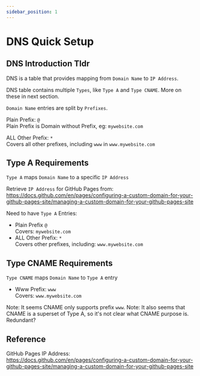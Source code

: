 ```yaml
---
sidebar_position: 1
---
```


# DNS Quick Setup

## DNS Introduction Tldr

DNS is a table that provides mapping from `Domain Name` to `IP Address`.

DNS table contains multiple `Types`, like `Type A` and `Type CNAME`. More on these in next section.

`Domain Name` entries are split by `Prefixes`.

Plain Prefix: `@`  
Plain Prefix is Domain without Prefix, eg:
`mywebsite.com`

ALL Other Prefix: `*`  
Covers all other prefixes, including `www` in `www.mywebsite.com`

## Type A Requirements

`Type A` maps `Domain Name` to a specific `IP Address`

Retrieve `IP Address` for GitHub Pages from:
<https://docs.github.com/en/pages/configuring-a-custom-domain-for-your-github-pages-site/managing-a-custom-domain-for-your-github-pages-site>

Need to have `Type A` Entries:

* Plain Prefix `@`  
  Covers: `mywebsite.com`
* ALL Other Prefix: `*`  
  Covers other prefixes, including: `www.mywebsite.com`

## Type CNAME Requirements

`Type CNAME` maps `Domain Name` to `Type A` entry

* Www Prefix: `www`  
  Covers: `www.mywebsite.com`

Note: It seems CNAME only supports prefix `www`.
Note: It also seems that CNAME is a superset of Type A, so it's not clear what CNAME purpose is. Redundant?

## Reference

GitHub Pages IP Address:  
<https://docs.github.com/en/pages/configuring-a-custom-domain-for-your-github-pages-site/managing-a-custom-domain-for-your-github-pages-site>
